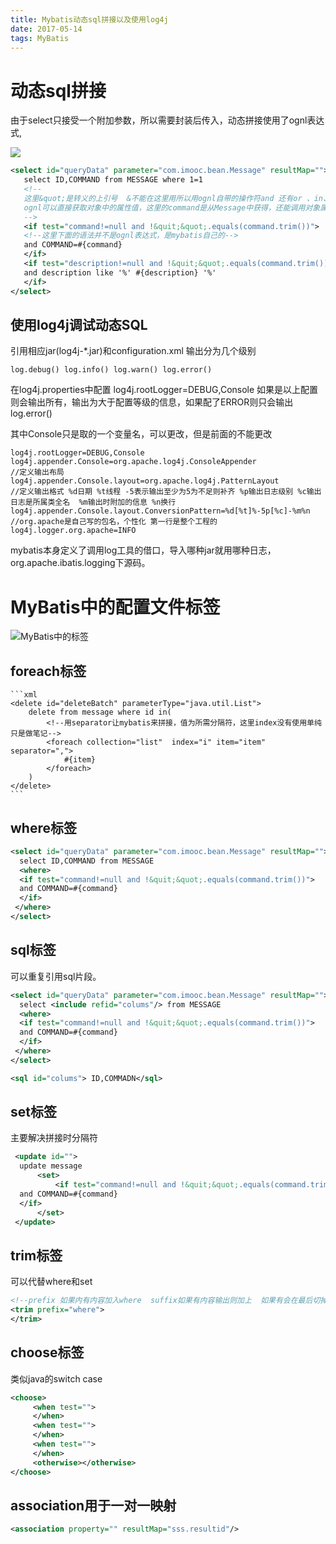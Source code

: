 ```yaml
---
title: Mybatis动态sql拼接以及使用log4j
date: 2017-05-14
tags: MyBatis
---
```


# 动态sql拼接
 由于select只接受一个附加参数，所以需要封装后传入，动态拼接使用了ognl表达式,
 
 ![](http://img.mukewang.com/590b2a98000162fc12800720.jpg)
 
 ```xml
 <select id="queryData" parameter="com.imooc.bean.Message" resultMap="">
 	select ID,COMMAND from MESSAGE where 1=1
    <!--
    这里&quot;是转义的上引号  &不能在这里用所以用ognl自带的操作符and 还有or 、in、 not in
    ognl可以直接获取对象中的属性值，这里的command是从Message中获得，还能调用对象属性
    -->
    <if test="command!=null and !&quit;&quot;.equals(command.trim())">
    <!--这里下面的语法并不是ognl表达式，是mybatis自己的-->
    and COMMAND=#{command}
    </if>
    <if test="description!=null and !&quit;&quot;.equals(command.trim())">
    and description like '%' #{description} '%'
    </if>
 </select>
 ```
 
 
 ## 使用log4j调试动态SQL
 引用相应jar(log4j-*.jar)和configuration.xml
 输出分为几个级别
 
   	log.debug() log.info() log.warn() log.error() 
 在log4j.properties中配置
 	log4j.rootLogger=DEBUG,Console
如果是以上配置则会输出所有，输出为大于配置等级的信息，如果配了ERROR则只会输出log.error()


其中Console只是取的一个变量名，可以更改，但是前面的不能更改
```
log4j.rootLogger=DEBUG,Console
log4j.appender.Console=org.apache.log4j.ConsoleAppender
//定义输出布局
log4j.appender.Console.layout=org.apache.log4j.PatternLayout
//定义输出格式 %d日期 %t线程 -5表示输出至少为5为不足则补齐 %p输出日志级别 %c输出日志是所属类全名  %m输出时附加的信息 %n换行
log4j.appender.Console.layout.ConversionPattern=%d[%t]%-5p[%c]-%m%n
//org.apache是自己写的包名，个性化 第一行是整个工程的
log4j.logger.org.apache=INFO
```

mybatis本身定义了调用log工具的借口，导入哪种jar就用哪种日志，org.apache.ibatis.logging下源码。

# MyBatis中的配置文件标签
![MyBatis中的标签](http://img.mukewang.com/5917e6c80001a7d612800720.jpg)


## foreach标签
	```xml
    <delete id="deleteBatch" parameterType="java.util.List">
        delete from message where id in(
            <!--用separator让mybatis来拼接，值为所需分隔符，这里index没有使用单纯只是做笔记-->
            <foreach collection="list"  index="i" item="item" separator=",">
                #{item}
            </foreach>
        )
    </delete>
    ```
    
  ## where标签
  ```xml
  <select id="queryData" parameter="com.imooc.bean.Message" resultMap="">
 	select ID,COMMAND from MESSAGE 
    <where>
    <if test="command!=null and !&quit;&quot;.equals(command.trim())">
    and COMMAND=#{command}
    </if>
   </where>
 </select>
  ```
  ## sql标签
  
  可以重复引用sql片段。
  ```xml
 <select id="queryData" parameter="com.imooc.bean.Message" resultMap="">
 	select <include refid="colums"/> from MESSAGE 
    <where>
    <if test="command!=null and !&quit;&quot;.equals(command.trim())">
    and COMMAND=#{command}
    </if>
   </where>
 </select>
 
 <sql id="colums"> ID,COMMADN</sql>
  ```
  
  ## set标签
  主要解决拼接时分隔符
  ```xml
   <update id="">
    update message 
    	<set>
        	<if test="command!=null and !&quit;&quot;.equals(command.trim())">
    and COMMAND=#{command}
    </if>
        </set>
   </update>
   ```
   
   ## trim标签
   可以代替where和set
   ```xml
   <!--prefix 如果内有内容加入where  suffix如果有内容输出则加上  如果有会在最后切掉prefixOverrides="and/or"  suffixOverrides=","-->
   <trim prefix="where">
   </trim>
   ```
   
   ## choose标签
   
   类似java的switch case
   ```xml
   <choose>
        <when test="">
        </when>
        <when test="">
        </when>
        <when test="">
        </when>
    	<otherwise></otherwise>
   </choose>
   ```
   ## association用于一对一映射
   ```xml
   <association property="" resultMap="sss.resultid"/>
   ```
   
   
   
   
   
   
   
   